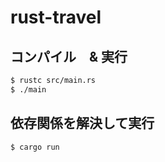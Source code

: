 # rust-travel

## コンパイル　& 実行
```bash
$ rustc src/main.rs
$ ./main
```

## 依存関係を解決して実行
```bash
$ cargo run
```